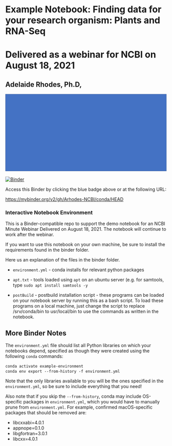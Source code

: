 # Example Notebook: Finding data for your research organism: Plants and RNA-Seq
# Delivered as a webinar for NCBI on August 18, 2021
## Adelaide Rhodes, Ph.D,


![Workflow Diagram](img/Workflow_demo_top.png)


[![Binder](https://mybinder.org/badge_logo.svg)](https://mybinder.org/v2/gh/ncbi/finding-data-demo-08-21/HEAD)


Access this Binder by clicking the blue badge above or at the following URL:

https://mybinder.org/v2/gh/Arhodes-NCBI/conda/HEAD


### Interactive Notebook Environment

This is a Binder-compatible repo to support the demo notebook for an NCBI Minute Webinar Delivered on August 18, 2021. The notebook will continue to work after the webinar.

If you want to use this notebook on your own machine, be sure to install the requirements found in the binder folder.

Here us an explanation of the files in the binder folder.

* `environment.yml` - conda installs for relevant python packages

* `apt.txt` - tools loaded using `apt` on an ubuntu server (e.g. for samtools, type `sudo apt install samtools -y`

* `postBuild` - postbuild installation script - these programs can be loaded on your notebook server by running this as a bash script. To load these programs on a local machine, just change the script to replace /srv/conda/bin to usr/local/bin to use the commands as written in the notebook.




## More Binder Notes

The `environment.yml` file should list all Python libraries on which your notebooks
depend, specified as though they were created using the following `conda` commands:

```
conda activate example-environment
conda env export --from-history -f environment.yml
```

Note that the only libraries available to you will be the ones specified in
the `environment.yml`, so be sure to include everything that you need! 

Also note that if you skip the `--from-history`, conda may include OS-specific
packages in `environment.yml`, which you would have to manually prune from
`environment.yml`.  For example, confirmed macOS-specific packages that should
be removed are:

* libcxxabi=4.0.1
* appnope=0.1.0
* libgfortran=3.0.1
* libcxx=4.0.1

